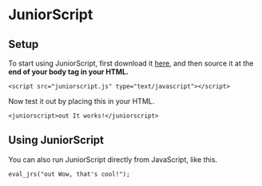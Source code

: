 # JuniorScript

Setup
---
To start using JuniorScript, first download it [here](https://github.com/JuniorCode/JuniorScript/zipball/master), and then source it at the **end of your body tag in your HTML.**

`<script src="juniorscript.js" type="text/javascript"></script>`

Now test it out by placing this in your HTML.

`<juniorscript>out It works!</juniorscript>`

Using JuniorScript
---
You can also run JuniorScript directly from JavaScript, like this.

`eval_jrs("out Wow, that's cool!");`
